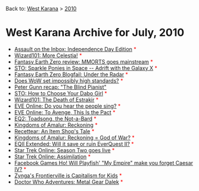 Back to: [West Karana](/posts/westkarana.md) > [2010](/posts/2010/westkarana.md)
# West Karana Archive for July, 2010

* [Assault on the Inbox: Independence Day Edition](5274.md) <span style="color:red;">*</span>
* [Wizard101: More Celestia!](5279.md) <span style="color:red;">*</span>
* [Fantasy Earth Zero review: MMORTS goes mainstream](5282.md) <span style="color:red;">*</span>
* [STO: Sparkle Ponies in Space -- Adrift with the Galaxy X](5292.md) <span style="color:red;">*</span>
* [Fantasy Earth Zero Blogfail: Under the Radar](5296.md) <span style="color:red;">*</span>
* [Does WoW set impossibly high standards?](5303.md) <span style="color:red;">*</span>
* [Peter Gunn recap: "The Blind Pianist"](5309.md) <span style="color:red;"></span>
* [STO: How to Choose Your Dabo Girl](5314.md) <span style="color:red;">*</span>
* [Wizard101: The Death of Estrakir](5324.md) <span style="color:red;">*</span>
* [EVE Online: Do you hear the people sing?](5328.md) <span style="color:red;">*</span>
* [EVE Online: To Avenge, This Is the Pact](5331.md) <span style="color:red;">*</span>
* [EQ2: Toadsong, the Not-a-Bard](5337.md) <span style="color:red;">*</span>
* [Kingdoms of Amalur: Reckoning](5345.md) <span style="color:red;">*</span>
* [Recettear: An Item Shop's Tale](5349.md) <span style="color:red;">*</span>
* [Kingdoms of Amalur: Reckoning = God of War?](5355.md) <span style="color:red;">*</span>
* [EQII Extended: Will it save or ruin EverQuest II?](5363.md) <span style="color:red;">*</span>
* [Star Trek Online: Season Two goes live](5367.md) <span style="color:red;">*</span>
* [Star Trek Online: Assimilation](5373.md) <span style="color:red;">*</span>
* [Facebook Games Ho! Will Playfish' "My Empire" make you forget Caesar IV?](5380.md) <span style="color:red;">*</span>
* [Zynga's Frontierville is Capitalism for Kids](5385.md) <span style="color:red;">*</span>
* [Doctor Who Adventures: Metal Gear Dalek](5389.md) <span style="color:red;">*</span>
